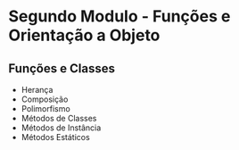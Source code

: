 # Segundo Modulo - Funções e Orientação a Objeto

## Funções e Classes

+ Herança
+ Composição
+ Polimorfismo
+ Métodos de Classes
+ Métodos de Instância
+ Métodos Estáticos
